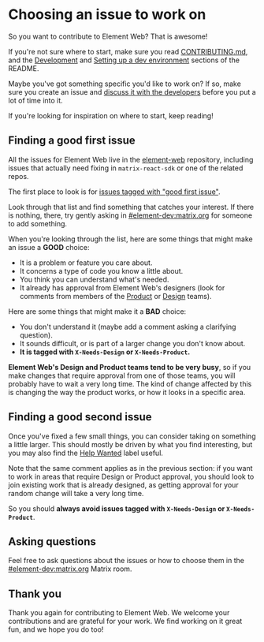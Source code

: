 # Choosing an issue to work on

So you want to contribute to Element Web? That is awesome!

If you're not sure where to start, make sure you read
[CONTRIBUTING.md](../CONTRIBUTING.md), and the
[Development](../README.md#development) and
[Setting up a dev environment](../README.md#setting-up-a-dev-environment)
sections of the README.

Maybe you've got something specific you'd like to work on? If so, make sure you
create an issue and
[discuss it with the developers](https://matrix.to/#/#element-dev:matrix.org)
before you put a lot of time into it.

If you're looking for inspiration on where to start, keep reading!

## Finding a good first issue

All the issues for Element Web live in the
[element-web](https://github.com/vector-im/element-web) repository, including
issues that actually need fixing in `matrix-react-sdk` or one of the related
repos.

The first place to look is for
[issues tagged with "good first issue"](https://github.com/vector-im/element-web/issues?q=is%3Aopen+is%3Aissue+label%3A%22good+first+issue%22).

Look through that list and find something that catches your interest. If there
is nothing, there, try gently asking in
[#element-dev:matrix.org](https://matrix.to/#/#element-dev:matrix.org) for
someone to add something.

When you're looking through the list, here are some things that might make an
issue a **GOOD** choice:

* It is a problem or feature you care about.
* It concerns a type of code you know a little about.
* You think you can understand what's needed.
* It already has approval from Element Web's designers (look for comments from
  members of the
  [Product](https://github.com/orgs/vector-im/teams/product/members) or
  [Design](https://github.com/orgs/vector-im/teams/design/members) teams).

Here are some things that might make it a **BAD** choice:

* You don't understand it (maybe add a comment asking a clarifying question).
* It sounds difficult, or is part of a larger change you don't know about.
* **It is tagged with `X-Needs-Design` or `X-Needs-Product`.**

**Element Web's Design and Product teams tend to be very busy**, so if you make
changes that require approval from one of those teams, you will probably have
to wait a very long time. The kind of change affected by this is changing the
way the product works, or how it looks in a specific area.

## Finding a good second issue

Once you've fixed a few small things, you can consider taking on something a
little larger. This should mostly be driven by what you find interesting, but
you may also find the
[Help Wanted](https://github.com/vector-im/element-web/issues?q=is%3Aissue+is%3Aopen+sort%3Aupdated-desc+label%3A%22Help+Wanted%22)
label useful.

Note that the same comment applies as in the previous section: if you want to
work in areas that require Design or Product approval, you should look to join
existing work that is already designed, as getting approval for your random
change will take a very long time.

So you should **always avoid issues tagged with `X-Needs-Design` or
`X-Needs-Product`**.

## Asking questions

Feel free to ask questions about the issues or how to choose them in the
[#element-dev:matrix.org](https://matrix.to/#/#element-dev:matrix.org) Matrix
room.

## Thank you

Thank you again for contributing to Element Web. We welcome your contributions
and are grateful for your work. We find working on it great fun, and we hope
you do too!
